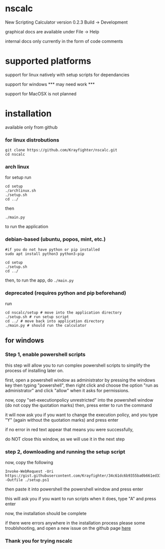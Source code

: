 # nscalc
New Scripting Calculator version 0.2.3
Build -> Development

graphical docs are available under File -> Help

internal docs only currently in the form of code comments


# supported platforms

support for linux natively with setup scripts for dependancies

support for windows *** may need work ***

support for MacOSX is not planned



# installation


available only from github


### for linux distrobutions

```
git clone https://github.com/Krayfighter/nscalc.git
cd nscalc
```

### arch linux

for setup run
```
cd setup
./archlinux.sh
./setup.sh
cd ../
```

then
```
./main.py
```
to run the application


### debian-based (ubuntu, popos, mint, etc.)

```
#if you do not have python or pip installed
sudo apt install python3 python3-pip 

cd setup
./setup.sh
cd ../
```

then, to run the app, do
```./main.py```


### deprecated (requires python and pip beforehand)

run
```
cd nscalc/setup # move into the application directory
./setup.sh # run setup script
cd ../ # move back into application directory
./main.py # should run the calculator
```




## for windows


### Step 1, enable powershell scripts

this step will allow you to run complex powershell scripts to
simplify the process of installing later on.

first, open a powershell window as administrator by pressing the windows key
then typing "powershell", then right click and choose the option "run as administrator"
and click "allow" when it asks for permissions.

now, copy "set-executionpolicy unrestricted" into the powershell window (do not copy the quotation marks)
then, press enter to run the command

it will now ask you if you want to change the execution policy,
and you type "Y" (again without the quotation marks) and press enter

if no error in red text appear that means you were successfully,

do NOT close this window, as we will use it in the next step


### step 2, downloading and running the setup script

now, copy the following
```
Invoke-WebRequest -Uri https://gist.githubusercontent.com/Krayfighter/34c61dc6b9355ba0b661ed336b487e4f/raw/a26f1066063f55b0566dbfd636685af227c8caaa/setup_nscalc.ps1 -Outfile ./setup.ps1
```
then paste it into powershell the
powershell window and press enter
<!-- 
then run

./setup.ps1 -->

this will ask you if you want to run scripts
when it does, type "A" and press enter

<!-- after it has completed,  -->

now, the installation should be complete



if there were errors anywhere in the installation process please
some troublshooting, and open a new issue on the github page [here](https://github.com/Krayfighter/nscalc.git)


### Thank you for trying nscalc
